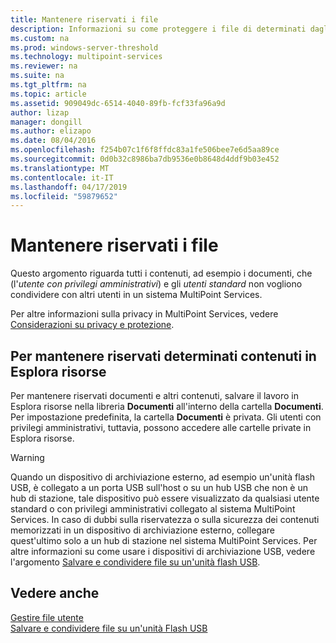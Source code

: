 ```yaml
---
title: Mantenere riservati i file
description: Informazioni su come proteggere i file di determinati dagli utenti all'interno di servizi MultiPoint
ms.custom: na
ms.prod: windows-server-threshold
ms.technology: multipoint-services
ms.reviewer: na
ms.suite: na
ms.tgt_pltfrm: na
ms.topic: article
ms.assetid: 909049dc-6514-4040-89fb-fcf33fa96a9d
author: lizap
manager: dongill
ms.author: elizapo
ms.date: 08/04/2016
ms.openlocfilehash: f254b07c1f6f8ffdc83a1fe506bee7e6d5aa89ce
ms.sourcegitcommit: 0d0b32c8986ba7db9536e0b8648d4ddf9b03e452
ms.translationtype: MT
ms.contentlocale: it-IT
ms.lasthandoff: 04/17/2019
ms.locfileid: "59879652"
---
```

# <a name="keep-files-private"></a>Mantenere riservati i file
Questo argomento riguarda tutti i contenuti, ad esempio i documenti, che \(l'*utente con privilegi amministrativi*\) e gli *utenti standard* non vogliono condividere con altri utenti in un sistema MultiPoint Services.  

Per altre informazioni sulla privacy in MultiPoint Services, vedere [Considerazioni su privacy e protezione](Privacy-and-Security-Considerations.md).
  
## <a name="to-keep-content-private-in-windows-explorer"></a>Per mantenere riservati determinati contenuti in Esplora risorse  
  
Per mantenere riservati documenti e altri contenuti, salvare il lavoro in Esplora risorse nella libreria **Documenti** all'interno della cartella **Documenti**. Per impostazione predefinita, la cartella **Documenti** è privata. Gli utenti con privilegi amministrativi, tuttavia, possono accedere alle cartelle private in Esplora risorse.  
  
> [!WARNING]  
> Quando un dispositivo di archiviazione esterno, ad esempio un'unità flash USB, è collegato a un porta USB sull'host o su un hub USB che non è un hub di stazione, tale dispositivo può essere visualizzato da qualsiasi utente standard o con privilegi amministrativi collegato al sistema MultiPoint Services. In caso di dubbi sulla riservatezza o sulla sicurezza dei contenuti memorizzati in un dispositivo di archiviazione esterno, collegare quest'ultimo solo a un hub di stazione nel sistema MultiPoint Services. Per altre informazioni su come usare i dispositivi di archiviazione USB, vedere l'argomento [Salvare e condividere file su un'unità flash USB](Save-and-Share-Files-on-a-USB-Flash-Drive.md).  
  
## <a name="see-also"></a>Vedere anche  
[Gestire file utente](Manage-User-Files.md)  
[Salvare e condividere file su un'unità Flash USB](Save-and-Share-Files-on-a-USB-Flash-Drive.md)
